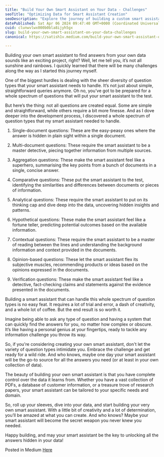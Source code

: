 ```yaml
---
title: "Build Your Own Smart Assistant on Your Data - Challenges"
seoTitle: "Optimizing Data for Smart Assistant Creation"
seoDescription: "Explore the journey of building a custom smart assistant to navigate data challenges, from diverse question handling to insightful answers"
datePublished: Sat Apr 06 2024 09:47:40 GMT+0000 (Coordinated Universal Time)
cuid: clunwvlwx000b0bla8ijyh5gx
slug: build-your-own-smart-assistant-on-your-data-challenges
canonical: https://satish1v.medium.com/build-your-own-smart-assistant-on-your-data-challenges-8ca601095e76

---
```


Building your own smart assistant to find answers from your own data sounds like an exciting project, right? Well, let me tell you, it’s not all sunshine and rainbows. I quickly learned that there will be many challenges along the way as I started this journey myself.

One of the biggest hurdles is dealing with the sheer diversity of question types that your smart assistant needs to handle. It’s not just about simple, straightforward queries anymore. Oh no, you’ve got to be prepared for a whole spectrum of questions that will put your smart assistant to the test.

But here’s the thing: not all questions are created equal. Some are simple and straightforward, while others require a bit more finesse. And as I dove deeper into the development process, I discovered a whole spectrum of question types that my smart assistant needed to handle.

1. Single-document questions: These are the easy-peasy ones where the answer is hidden in plain sight within a single document.
    
2. Multi-document questions: These require the smart assistant to be a master detective, piecing together information from multiple sources.
    
3. Aggregation questions: These make the smart assistant feel like a superhero, summarising the key points from a bunch of documents in a single, concise answer.
    
4. Comparative questions: These put the smart assistant to the test, identifying the similarities and differences between documents or pieces of information.
    
5. Analytical questions: These require the smart assistant to put on its thinking cap and dive deep into the data, uncovering hidden insights and patterns.
    
6. Hypothetical questions: These make the smart assistant feel like a fortune teller, predicting potential outcomes based on the available information.
    
7. Contextual questions: These require the smart assistant to be a master of reading between the lines and understanding the background information and context provided in the documents.
    
8. Opinion-based questions: These let the smart assistant flex its subjective muscles, recommending products or ideas based on the opinions expressed in the documents.
    
9. Verification questions: These make the smart assistant feel like a detective, fact-checking claims and statements against the evidence presented in the documents.
    

Building a smart assistant that can handle this whole spectrum of question types is no easy feat. It requires a lot of trial and error, a dash of creativity, and a whole lot of coffee. But the end result is so worth it.

Imagine being able to ask any type of question and having a system that can quickly find the answers for you, no matter how complex or obscure. It’s like having a personal genius at your fingertips, ready to tackle any information challenge you throw its way.

So, if you're considering creating your own smart assistant, don't let the variety of question types intimidate you. Embrace the challenge and get ready for a wild ride. And who knows, maybe one day your smart assistant will be the go-to source for all the answers you need (or at least in your own collection of data).

The beauty of building your own smart assistant is that you have complete control over the data it learns from. Whether you have a vast collection of PDFs, a database of customer information, or a treasure trove of research papers, your smart assistant can be tailored to your specific needs and domain.

So, roll up your sleeves, dive into your data, and start building your very own smart assistant. With a little bit of creativity and a lot of determination, you’ll be amazed at what you can create. And who knows? Maybe your smart assistant will become the secret weapon you never knew you needed.

Happy building, and may your smart assistant be the key to unlocking all the answers hidden in your data!  
  
Posted in Medium [Here](https://satish1v.medium.com/build-your-own-smart-assistant-on-your-data-challenges-8ca601095e76)